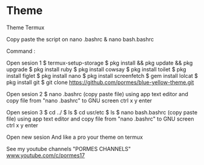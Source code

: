 # Theme
Theme Termux

Copy paste the script on nano .bashrc & nano bash.bashrc

Command :

Open sesion 1
$ termux-setup-storage
$ pkg install && pkg update && pkg upgrade
$ pkg install ruby
$ pkg install cowsay
$ pkg install toilet
$ pkg install figlet
$ pkg install nano
$ pkg install screenfetch
$ gem install lolcat
$ pkg install git
$ git clone https://github.com/pormes/blue-yellow-theme.git

Open sesion 2
$ nano .bashrc (copy paste file)
using app text editor and copy file from "nano .bashrc" to GNU screen
ctrl x y enter

Open sesion 3
$ cd ../
$ ls
$ cd usr/etc
$ ls
$ nano bash.bashrc (copy paste file)
using app text editor and copy file from "nano .bashrc" to GNU screen
ctrl x y enter

Open new sesion
And like a pro your theme on termux

See my youtube channels "PORMES CHANNELS"
www.youtube.com/c/pormes17
